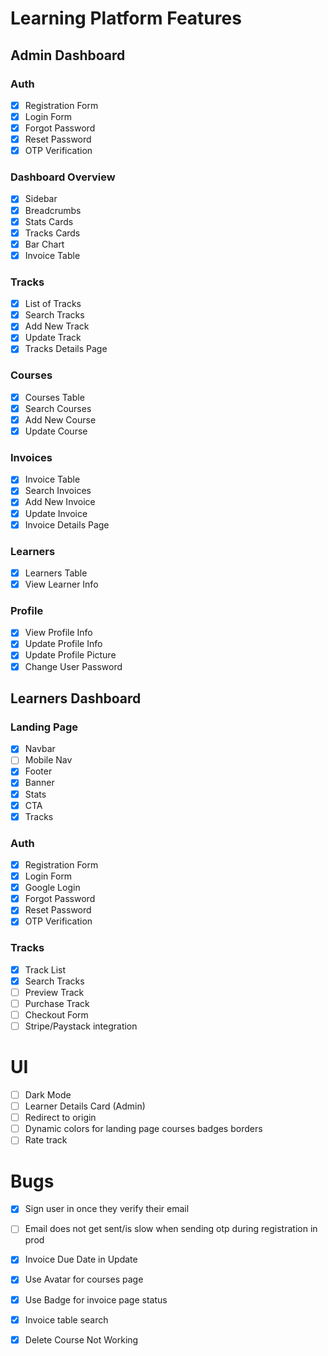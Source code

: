 # Learning Platform Features

## Admin Dashboard

### Auth

- [x] Registration Form
- [x] Login Form
- [x] Forgot Password
- [x] Reset Password
- [x] OTP Verification

### Dashboard Overview

- [x] Sidebar
- [x] Breadcrumbs
- [x] Stats Cards
- [x] Tracks Cards
- [x] Bar Chart
- [x] Invoice Table

### Tracks

- [x] List of Tracks
- [x] Search Tracks
- [x] Add New Track
- [x] Update Track
- [x] Tracks Details Page

### Courses

- [x] Courses Table
- [x] Search Courses
- [x] Add New Course
- [x] Update Course

### Invoices

- [x] Invoice Table
- [x] Search Invoices
- [x] Add New Invoice
- [x] Update Invoice
- [x] Invoice Details Page

### Learners

- [x] Learners Table
- [x] View Learner Info

### Profile

- [x] View Profile Info
- [x] Update Profile Info
- [x] Update Profile Picture
- [x] Change User Password

## Learners Dashboard

### Landing Page

- [x] Navbar
- [ ] Mobile Nav
- [x] Footer
- [x] Banner
- [x] Stats
- [x] CTA
- [x] Tracks

### Auth

- [x] Registration Form
- [x] Login Form
- [x] Google Login
- [x] Forgot Password
- [x] Reset Password
- [x] OTP Verification

### Tracks

- [x] Track List
- [x] Search Tracks
- [ ] Preview Track
- [ ] Purchase Track
- [ ] Checkout Form
- [ ] Stripe/Paystack integration

# UI
- [ ] Dark Mode
- [ ] Learner Details Card (Admin)
- [ ] Redirect to origin
- [ ] Dynamic colors for landing page courses badges borders
- [ ] Rate track

# Bugs
- [x] Sign user in once they verify their email
- [ ] Email does not get sent/is slow when sending otp during registration in prod
- [x] Invoice Due Date in Update
- [x] Use Avatar for courses page
- [x] Use Badge for invoice page status
- [x] Invoice table search
- [x] Delete Course Not Working


